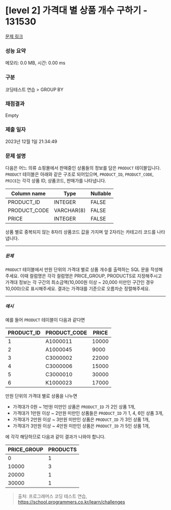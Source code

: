 # [level 2] 가격대 별 상품 개수 구하기 - 131530 

[문제 링크](https://school.programmers.co.kr/learn/courses/30/lessons/131530) 

### 성능 요약

메모리: 0.0 MB, 시간: 0.00 ms

### 구분

코딩테스트 연습 > GROUP BY

### 채점결과

Empty

### 제출 일자

2023년 12월 1일 21:34:49

### 문제 설명

<p>다음은 어느 의류 쇼핑몰에서 판매중인 상품들의 정보를 담은 <code>PRODUCT</code> 테이블입니다. <code>PRODUCT</code> 테이블은 아래와 같은 구조로 되어있으며, <code>PRODUCT_ID</code>, <code>PRODUCT_CODE</code>, <code>PRICE</code>는 각각 상품 ID, 상품코드, 판매가를 나타냅니다.</p>
<table class="table">
        <thead><tr>
<th>Column name</th>
<th>Type</th>
<th>Nullable</th>
</tr>
</thead>
        <tbody><tr>
<td>PRODUCT_ID</td>
<td>INTEGER</td>
<td>FALSE</td>
</tr>
<tr>
<td>PRODUCT_CODE</td>
<td>VARCHAR(8)</td>
<td>FALSE</td>
</tr>
<tr>
<td>PRICE</td>
<td>INTEGER</td>
<td>FALSE</td>
</tr>
</tbody>
      </table>
<p>상품 별로 중복되지 않는 8자리 상품코드 값을 가지며 앞 2자리는 카테고리 코드를 나타냅니다.</p>

<hr>

<h5>문제</h5>

<p><code>PRODUCT</code> 테이블에서 만원 단위의 가격대 별로 상품 개수를 출력하는 SQL 문을 작성해주세요. 이때 컬럼명은 각각 컬럼명은 PRICE_GROUP, PRODUCTS로 지정해주시고 가격대 정보는 각 구간의 최소금액(10,000원 이상 ~ 20,000 미만인 구간인 경우 10,000)으로 표시해주세요. 결과는 가격대를 기준으로 오름차순 정렬해주세요.</p>

<hr>

<h5>예시</h5>

<p>예를 들어 <code>PRODUCT</code> 테이블이 다음과 같다면</p>
<table class="table">
        <thead><tr>
<th>PRODUCT_ID</th>
<th>PRODUCT_CODE</th>
<th>PRICE</th>
</tr>
</thead>
        <tbody><tr>
<td>1</td>
<td>A1000011</td>
<td>10000</td>
</tr>
<tr>
<td>2</td>
<td>A1000045</td>
<td>9000</td>
</tr>
<tr>
<td>3</td>
<td>C3000002</td>
<td>22000</td>
</tr>
<tr>
<td>4</td>
<td>C3000006</td>
<td>15000</td>
</tr>
<tr>
<td>5</td>
<td>C3000010</td>
<td>30000</td>
</tr>
<tr>
<td>6</td>
<td>K1000023</td>
<td>17000</td>
</tr>
</tbody>
      </table>
<p>만원 단위의 가격대 별로 상품을 나누면</p>

<ul>
<li>가격대가 0원 ~ 1만원 미만인 상품은 <code>PRODUCT_ID</code> 가 2인 상품 1개,</li>
<li>가격대가 1만원 이상 ~ 2만원 미만인 상품들은 <code>PRODUCT_ID</code> 가 1, 4, 6인 상품 3개,</li>
<li>가격대가 2만원 이상 ~ 3만원 미만인 상품은 <code>PRODUCT_ID</code> 가 3인 상품 1개,</li>
<li>가격대가 3만원 이상 ~ 4만원 미만인 상품은 <code>PRODUCT_ID</code> 가 5인 상품 1개,</li>
</ul>

<p>에 각각 해당하므로 다음과 같이 결과가 나와야 합니다.</p>
<table class="table">
        <thead><tr>
<th>PRICE_GROUP</th>
<th>PRODUCTS</th>
</tr>
</thead>
        <tbody><tr>
<td>0</td>
<td>1</td>
</tr>
<tr>
<td>10000</td>
<td>3</td>
</tr>
<tr>
<td>20000</td>
<td>1</td>
</tr>
<tr>
<td>30000</td>
<td>1</td>
</tr>
</tbody>
      </table>

> 출처: 프로그래머스 코딩 테스트 연습, https://school.programmers.co.kr/learn/challenges